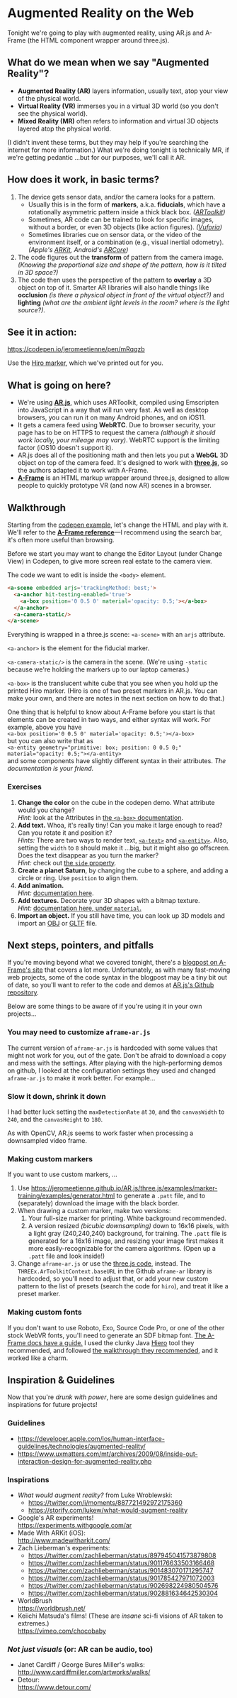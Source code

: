 # Augmented Reality on the Web

Tonight we're going to play with augmented reality, using AR.js and A-Frame (the HTML component wrapper around three.js).

## What do we mean when we say "Augmented Reality"?

- **Augmented Reality (AR)** layers information, usually text, atop your view of the physical world.
- **Virtual Reality (VR)** immerses you in a virtual 3D world (so you don't see the physical world).
- **Mixed Reality (MR)** often refers to information and virtual 3D objects layered atop the physical world. 

(I didn't invent these terms, but they may help if you're searching the internet for more information.) What we're doing tonight is technically MR, if we're getting pedantic ...but for our purposes, we'll call it AR.

## How does it work, in basic terms?

1. The device gets sensor data, and/or the camera looks for a pattern. 
   - Usually this is in the form of **markers**, a.k.a. **fiducials**, which have a rotationally asymmetric pattern inside a thick black box. *([ARToolkit](https://artoolkit.org/))*
   - Sometimes, AR code can be trained to look for specific images, without a border, or even 3D objects (like action figures). *([Vuforia](https://www.vuforia.com/))*
   - Sometimes libraries cue on sensor data, or the video of the environment itself, or a combination (e.g., visual inertial odometry). *(Apple's [ARKit](https://developer.apple.com/arkit/), Android's [ARCore](https://developers.google.com/ar/))*
2. The code figures out the **transform** of pattern from the camera image. *(Knowing the proportional size and shape of the pattern, how is it tilted in 3D space?)*
3. The code then uses the perspective of the pattern to **overlay** a 3D object on top of it. Smarter AR libraries will also handle things like **occlusion** *(is there a physical object in front of the virtual object?)* and **lighting** *(what are the ambient light levels in the room? where is the light source?)*.

## See it in action:

https://codepen.io/jeromeetienne/pen/mRqqzb

Use the [Hiro marker](https://jeromeetienne.github.io/AR.js/data/images/HIRO.jpg), which we've printed out for you.

## What is going on here?

- We're using **[AR.js](https://github.com/jeromeetienne/AR.js/#readme)**, which uses ARToolkit, compiled using Emscripten into JavaScript in a way that will run very fast. As well as desktop browsers, you can run it on many Android phones, and on iOS11. 
- It gets a camera feed using **WebRTC**. Due to browser security, your page has to be on HTTPS to request the camera *(although it should work locally, your mileage may vary)*. WebRTC support is the limiting factor (iOS10 doesn't support it).
- AR.js does all of the positioning math and then lets you put a **WebGL** 3D object on top of the camera feed. It's designed to work with **[three.js](https://threejs.org/)**, so the authors adapted it to work with A-Frame.
- **[A-Frame](https://aframe.io/)** is an HTML markup wrapper around three.js, designed to allow people to quickly prototype VR (and now AR) scenes in a browser.

## Walkthrough

Starting from the [codepen example](https://codepen.io/jeromeetienne/pen/mRqqzb), let's change the HTML and play with it. We'll refer to the **[A-Frame reference](https://aframe.io/docs/0.6.0/introduction/)**—I recommend using the search bar, it's often more useful than browsing.

Before we start you may want to change the Editor Layout (under Change View) in Codepen, to give more screen real estate to the camera view.

The code we want to edit is inside the `<body>` element.

```html
<a-scene embedded arjs='trackingMethod: best;'>
  <a-anchor hit-testing-enabled='true'>
    <a-box position='0 0.5 0' material='opacity: 0.5;'></a-box>
  </a-anchor>
  <a-camera-static/>
</a-scene>
```

Everything is wrapped in a three.js scene: `<a-scene>` with an `arjs` attribute. 

`<a-anchor>` is the element for the fiducial marker.

`<a-camera-static/>` is the camera in the scene. (We're using `-static` because we're holding the markers up to our laptop cameras.)

`<a-box>` is the translucent white cube that you see when you hold up the printed Hiro marker. (Hiro is one of two preset markers in AR.js. You can make your own, and there are notes in the next section on how to do that.)

One thing that is helpful to know about A-Frame before you start is that elements can be created in two ways, and either syntax will work. For example, above you have  
`<a-box position='0 0.5 0' material='opacity: 0.5;'></a-box>`  
but you can also write that as  
`<a-entity geometry="primitive: box; position: 0 0.5 0;" material="opacity: 0.5;"></a-entity>`  
and some components have slightly different syntax in their attributes. *The documentation is your friend.*

### Exercises

1. **Change the color** on the cube in the codepen demo. What attribute would you change?  
   *Hint:* look at the Attributes in [the `<a-box>` documentation](https://aframe.io/docs/0.6.0/primitives/a-box.html).
2. **Add text.** Whoa, it's really tiny! Can you make it large enough to read? Can you rotate it and position it?  
   *Hints:* There are two ways to render text, [`<a-text>`](https://aframe.io/docs/0.6.0/primitives/a-text.html) and [`<a-entity>`](https://aframe.io/docs/0.6.0/components/text.html#example).  Also, setting the `width` to `8` should make it …big, but it might also go offscreen.   
   Does the text disappear as you turn the marker?  
   *Hint:* check out [the `side` property](https://aframe.io/docs/0.6.0/components/material.html#properties).
3. **Create a planet Saturn**, by changing the cube to a sphere, and adding a circle or ring. Use `position` to align them.
4. **Add animation.**  
   *Hint:* [documentation here](https://aframe.io/docs/0.6.0/core/animations.html).
5. **Add textures.** Decorate your 3D shapes with a bitmap texture.  
   *Hint:* [documentation here, under `material`.](https://aframe.io/docs/0.6.0/components/material.html#textures)
6. **Import an object.** If you still have time, you can look up 3D models and import an [OBJ](https://aframe.io/docs/0.6.0/components/obj-model.html) or [GLTF](https://aframe.io/docs/0.6.0/components/gltf-model.html) file.



## Next steps, pointers, and pitfalls

If you're moving beyond what we covered tonight, there's a [blogpost on A-Frame's site](https://aframe.io/blog/arjs/) that covers a lot more. Unfortunately, as with many fast-moving web projects, some of the code syntax in the blogpost may be a tiny bit out of date, so you'll want to refer to the code and demos at [AR.js's Github repository](https://github.com/jeromeetienne/AR.js/).

Below are some things to be aware of if you're using it in your own projects...

### You may need to customize `aframe-ar.js`

The current version of `aframe-ar.js` is hardcoded with some values that might not work for you, out of the gate. Don't be afraid to download a copy and mess with the settings. After playing with the high-performing demos on github, I looked at the configuration settings they used and changed `aframe-ar.js` to make it work better. For example...

### Slow it down, shrink it down

I had better luck setting the `maxDetectionRate` at `30`, and the `canvasWidth` to `240`, and the `canvasHeight` to `180`. 

As with OpenCV, AR.js seems to work faster when processing a downsampled video frame.

### Making custom markers

If you want to use custom markers, ...

1. Use https://jeromeetienne.github.io/AR.js/three.js/examples/marker-training/examples/generator.html to generate a `.patt` file, and to (separately) download the image with the black border.
2. When drawing a custom marker, make two versions:
   1. Your full-size marker for printing. White background recommended.
   2. A version resized *(bicubic downsampling)* down to 16x16 pixels, with a light gray (240,240,240) background, for training. The `.patt` file is generated for a 16x16 image, and resizing your image first makes it more easily-recognizable for the camera algorithms.  (Open up a `.patt` file and look inside!)
3. Change `aframe-ar.js` or use the [three.js code](https://jeromeetienne.github.io/AR.js/three.js/examples/mobile-performance.html), instead. The `THREEx.ArToolkitContext.baseURL` in the Github `aframe-ar` library is hardcoded, so you'll need to adjust that, or add your new custom pattern to the list of presets (search the code for `hiro`), and treat it like a preset marker.

### Making custom fonts

If you don't want to use Roboto, Exo, Source Code Pro, or one of the other stock WebVR fonts, you'll need to generate an SDF bitmap font. [The A-Frame docs have a guide.](https://aframe.io/docs/0.6.0/components/text.html#custom-fonts) I used the clunky Java [Hiero](https://github.com/libgdx/libgdx/wiki/Hiero) tool they recommended, and followed [the walkthrough they recommended](https://github.com/libgdx/libgdx/wiki/Distance-field-fonts), and it worked like a charm.

 

## Inspiration & Guidelines

Now that you're *drunk with power*, here are some design guidelines and inspirations for future projects!

### Guidelines

- https://developer.apple.com/ios/human-interface-guidelines/technologies/augmented-reality/
- https://www.uxmatters.com/mt/archives/2009/08/inside-out-interaction-design-for-augmented-reality.php

### Inspirations

- *What would augment reality?* from Luke Wroblewski:
  - https://twitter.com/i/moments/887721492972175360
  - https://storify.com/lukew/what-would-augment-reality
- Google's AR experiments!  
  https://experiments.withgoogle.com/ar
- Made With ARKit (iOS):  
  http://www.madewitharkit.com/
- Zach Lieberman's experiments:
  - https://twitter.com/zachlieberman/status/897945041573879808
  - https://twitter.com/zachlieberman/status/901176633503166468
  - https://twitter.com/zachlieberman/status/901483070171295747
  - https://twitter.com/zachlieberman/status/901785427971072003
  - https://twitter.com/zachlieberman/status/902698224980504576
  - https://twitter.com/zachlieberman/status/902881634642530304
- WorldBrush  
  https://worldbrush.net/
- Keiichi Matsuda's films! (These are *insane* sci-fi visions of AR taken to extremes.)  
  https://vimeo.com/chocobaby

### *Not just visuals* (or: AR can be audio, too)

- Janet Cardiff / George Bures Miller's walks:  
  http://www.cardiffmiller.com/artworks/walks/
- Detour:  
  https://www.detour.com/


